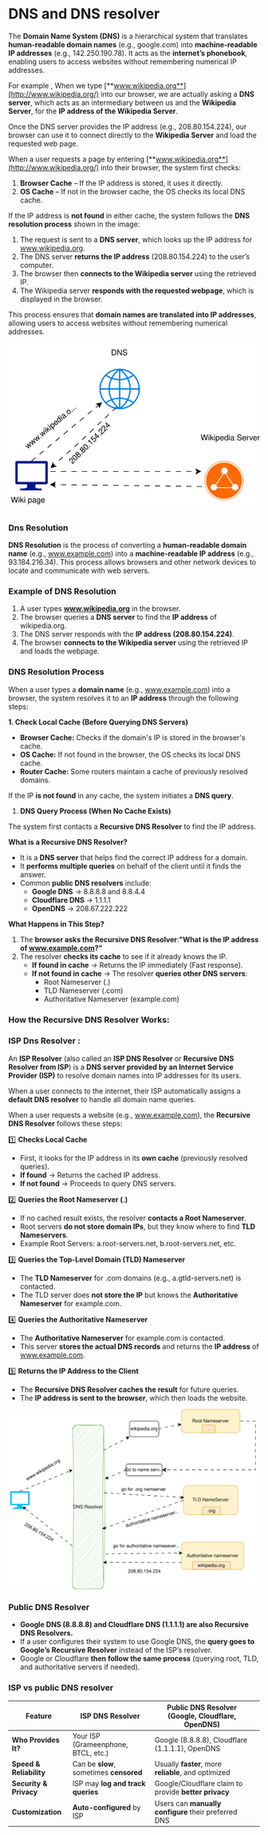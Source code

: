 # DNS and DNS resolver

The **Domain Name System (DNS)** is a hierarchical system that translates **human-readable domain names** (e.g., google.com) into **machine-readable IP addresses** (e.g., 142.250.190.78). It acts as the **internet’s phonebook**, enabling users to access websites without remembering numerical IP addresses.

For example ,  When we type [**www.wikipedia.org**](http://www.wikipedia.org/) into our browser, we are actually asking a **DNS server**, which acts as an intermediary between us and the **Wikipedia Server**, for the **IP address of the Wikipedia Server**.

Once the DNS server provides the IP address (e.g., 208.80.154.224), our browser can use it to connect directly to the **Wikipedia Server** and load the requested web page.

When a user requests a page by entering [**www.wikipedia.org**](http://www.wikipedia.org/) into their browser, the system first checks:

1. **Browser Cache** – If the IP address is stored, it uses it directly.
2. **OS Cache** – If not in the browser cache, the OS checks its local DNS cache.

If the IP address is **not found** in either cache, the system follows the **DNS resolution process** shown in the image:

1. The request is sent to a **DNS server**, which looks up the IP address for www.wikipedia.org.
2. The DNS server **returns the IP address** (208.80.154.224) to the user’s computer.
3. The browser then **connects to the Wikipedia server** using the retrieved IP.
4. The Wikipedia server **responds with the requested webpage**, which is displayed in the browser.

This process ensures that **domain names are translated into IP addresses**, allowing users to access websites without remembering numerical addresses.

![Dns1.svg](Dns1.svg)

### Dns Resolution

**DNS Resolution** is the process of converting a **human-readable domain name** (e.g., www.example.com) into a **machine-readable IP address** (e.g., 93.184.216.34). This process allows browsers and other network devices to locate and communicate with web servers.

### **Example of DNS Resolution**

1. A user types **www.wikipedia.org** in the browser.
2. The browser queries a **DNS server** to find the **IP address** of wikipedia.org.
3. The DNS server responds with the **IP address (208.80.154.224)**.
4. The browser **connects to the Wikipedia server** using the retrieved IP and loads the webpage.

### DNS Resolution Process

When a user types a **domain name** (e.g., www.example.com) into a browser, the system resolves it to an **IP address** through the following steps:

**1. Check Local Cache (Before Querying DNS Servers)**

- **Browser Cache:** Checks if the domain's IP is stored in the browser's cache.
- **OS Cache:** If not found in the browser, the OS checks its local DNS cache.
- **Router Cache:** Some routers maintain a cache of previously resolved domains.

If the IP **is not found** in any cache, the system initiates a **DNS query**.

1. **DNS Query Process (When No Cache Exists)**

The system first contacts a **Recursive DNS Resolver** to find the IP address.

**What is a Recursive DNS Resolver?**

- It is a **DNS server** that helps find the correct IP address for a domain.
- It **performs multiple queries** on behalf of the client until it finds the answer.
- Common **public DNS resolvers** include:
    - **Google DNS** → 8.8.8.8 and 8.8.4.4
    - **Cloudflare DNS** → 1.1.1.1
    - **OpenDNS** → 208.67.222.222

**What Happens in This Step?**

1. The **browser asks the Recursive DNS Resolver**:**"What is the IP address of www.example.com?"**
2. The resolver **checks its cache** to see if it already knows the IP.
    - **If found in cache** → Returns the IP immediately (Fast response).
    - **If not found in cache** → The resolver **queries other DNS servers**:
        - Root Nameserver (.)
        - TLD Nameserver (.com)
        - Authoritative Nameserver (example.com)

### **How the Recursive DNS Resolver Works:**

### ISP Dns Resolver :

An **ISP Resolver** (also called an **ISP DNS Resolver** or **Recursive DNS Resolver from ISP**) is a **DNS server provided by an Internet Service Provider (ISP)** to resolve domain names into IP addresses for its users.

When a user connects to the internet, their ISP automatically assigns a **default DNS resolver** to handle all domain name queries.

When a user requests a website (e.g., www.example.com), the **Recursive DNS Resolver** follows these steps:

1️⃣ **Checks Local Cache**

- First, it looks for the IP address in its **own cache** (previously resolved queries).
- **If found** → Returns the cached IP address.
- **If not found** → Proceeds to query DNS servers.

2️⃣ **Queries the Root Nameserver (.)**

- If no cached result exists, the resolver **contacts a Root Nameserver**.
- Root servers **do not store domain IPs**, but they know where to find **TLD Nameservers**.
- Example Root Servers: a.root-servers.net, b.root-servers.net, etc.

3️⃣ **Queries the Top-Level Domain (TLD) Nameserver**

- The **TLD Nameserver** for .com domains (e.g., a.gtld-servers.net) is contacted.
- The TLD server does **not store the IP** but knows the **Authoritative Nameserver** for example.com.

4️⃣ **Queries the Authoritative Nameserver**

- The **Authoritative Nameserver** for example.com is contacted.
- This server **stores the actual DNS records** and returns the **IP address** of www.example.com.

5️⃣ **Returns the IP Address to the Client**

- The **Recursive DNS Resolver caches the result** for future queries.
- The **IP address is sent to the browser**, which then loads the website.

![dns2.svg](dns2.svg)

### Public DNS Resolver

- **Google DNS (8.8.8.8) and Cloudflare DNS (1.1.1.1) are also Recursive DNS Resolvers.**
- If a user configures their system to use Google DNS, the **query goes to Google’s Recursive Resolver** instead of the ISP’s resolver.
- Google or Cloudflare **then follow the same process** (querying root, TLD, and authoritative servers if needed).

### ISP vs public DNS resolver

| **Feature** | **ISP DNS Resolver** | **Public DNS Resolver (Google, Cloudflare, OpenDNS)** |  |
| --- | --- | --- | --- |
| **Who Provides It?** | Your ISP (Grameenphone, BTCL, etc.) | Google (8.8.8.8), Cloudflare (1.1.1.1), OpenDNS |  |
| **Speed & Reliability** | Can be **slow**, sometimes **censored** | Usually **faster**, more **reliable**, and optimized |  |
| **Security & Privacy** | ISP may **log and track queries** | Google/Cloudflare claim to provide **better privacy** |  |
| **Customization** | **Auto-configured** by ISP | Users can **manually configure** their preferred DNS |  |